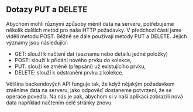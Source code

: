 ## Dotazy PUT a DELETE

Abychom mohli různými způsoby měnit data na serveru, potřebujeme několik dalších metod pro naše HTTP požadavky. V předchozí částí jsme viděli metodu POST. Běžně se dále používají metody PUT a DELETE. Jejich významy jsou následující:

- GET: slouží k načtení dat (seznamu nebo detailu jedné položky)
- POST: slouží k přidání nového prvku do kolekce,
- PUT: slouží ke změně (přepsání) už existujícího prvku,
- DELETE: slouží k odstranění prvku z kolekce.

Většina backendových API funguje tak, že když nějakým požadavkem změníme data na serveru, jako odpověď dostaneme potvrzení, že se operace povedla. Na nás je pak, abychom si v naší aplikaci zobrazili nová data například načtením celé stránky znovu.
